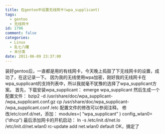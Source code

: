 ```yaml
---
title: 在gentoo中设置无线网卡(wpa_supplicant)
tags:
  - gentoo
  - 无线网卡
id: 1796
comment: false
categories:
  - Linux
  - 乱七八糟
  - 未分类
date: 2011-06-09 23:37:00
---
```


装好gentoo后，一直都是用的有线网卡，今天晚上捣鼓了下无线网卡的设置，成功了，在这记录一下。
因为我的无线使用wpa加密，刚好我的无线网卡在wpa_supplicant的支持列表中，所以我就毫不犹豫的选择了wpa_supplicant方案。
首先，下载安装wpa_supplicant：
emerge wpa_supplicant
然后生成一个配置文件：
bzip2 -d /usr/share/doc/wpa_supplicant-
/wpa_supplicant.conf.gz
cp /usr/share/doc/wpa_supplicant-
/wpa_supplicant.conf /etc
配置文件的修改可以参阅注释。
修改/etc/conf.d/net，添加：
modules=( “wpa_supplicant” )
config_wlan0=(“dhcp”)
最后添加网卡的开机启动：
ln -s /etc/init.d/net.lo /etc/init.d/net.wlan0
rc-update add net.wlan0 default
OK，搞定了